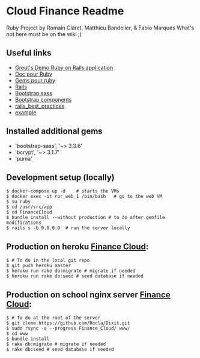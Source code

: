 # Cloud Finance Readme
Ruby Project by Romain Claret, Matthieu Bandelier, \& Fabio Marques
What's not here must be on the wiki ;)

## Useful links
- [Greut's Demo Ruby on Rails application](https://github.com/HE-Arc/demo-rails-application)
- [Doc pour Ruby](http://ruby-doc.org)
- [Gems pour ruby](http://rubygems.org)
- [Rails](http://rubyonrails.org)
- [Bootstrap sass](https://github.com/twbs/bootstrap-sass)
- [Bootstrap components](http://getbootstrap.com/components/)
- [rails_best_practices](https://github.com/railsbp/rails_best_practices)
- [example](example)

## Installed additional gems
- 'bootstrap-sass', '~> 3.3.6'
- 'bcrypt', '~> 3.1.7'
- 'puma'

## Development setup (locally)
    $ docker-compose up -d    # starts the VMs
    $ docker exec -it ror_web_1 /bin/bash   # go to the web VM
    $ su ruby
    $ cd /usr/src/app
    $ cd FinanceCloud
    $ bundle install --without production # to do after gemfile modifications
    $ rails s -b 0.0.0.0  # run the server locally

## Production on heroku [Finance Cloud](https://finance-cloud.herokuapp.com):
    $ # To do in the local git repo
    $ git push heroku master
    $ heroku run rake db:migrate # migrate if needed
    $ heroku run rake db:seed # seed database if needed

## Production on school nginx server [Finance Cloud](http://finance.srvz-webapp.he-arc.ch):
    $ # To do at the root of the server
    $ git clone https://github.com/Rocla/Dixit.git
    $ sudo rsync -a --progress Finance_Cloud/ www/
    $ cd www
    $ bundle install
    $ rake db:migrate # migrate if needed
    $ rake db:seed # seed database if needed

